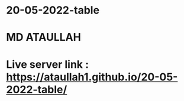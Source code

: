 # 20-05-2022-table
# MD ATAULLAH
# Live server link : https://ataullah1.github.io/20-05-2022-table/
